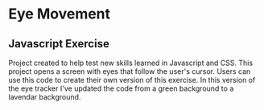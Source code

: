 # Eye Movement
## Javascript Exercise
Project created to help test new skills learned in Javascript and CSS. This project opens a screen with eyes that follow the user's cursor. Users can use this code to create their own version of this exercise. In this version of the eye tracker I've updated the code from a green background to a lavendar background.
